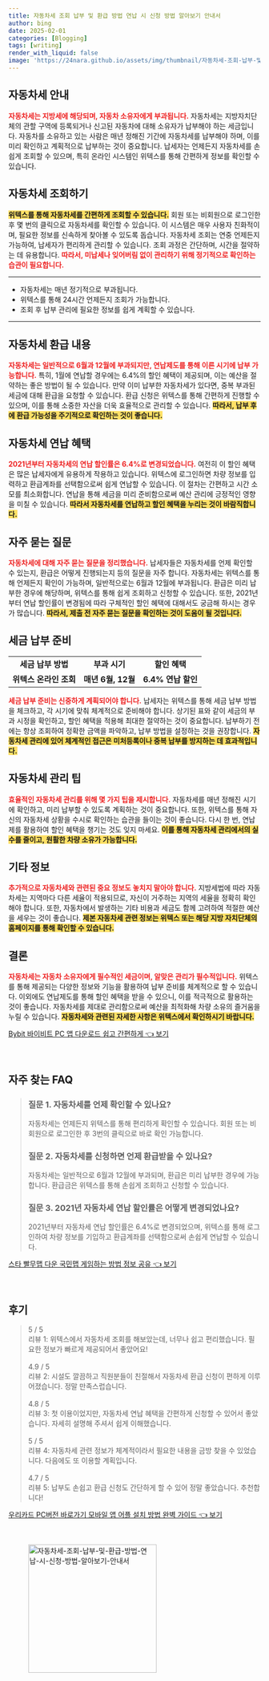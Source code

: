 ```yaml
---
title: 자동차세 조회 납부 및 환급 방법 연납 시 신청 방법 알아보기 안내서
author: bing
date: 2025-02-01
categories: [Blogging]
tags: [writing]
render_with_liquid: false
image: 'https://24nara.github.io/assets/img/thumbnail/자동차세-조회-납부-및-환급-방법-연납-시-신청-방법-알아보기-안내서.webp'
---
```



<h2 id='자동차세_안내'>자동차세 안내</h2>

<p><b><span style="color: #ee2323;">자동차세는 지방세에 해당되며, 자동차 소유자에게 부과됩니다.</span></b> 자동차세는 지방자치단체의 관할 구역에 등록되거나 신고된 자동차에 대해 소유자가 납부해야 하는 세금입니다. 자동차를 소유하고 있는 사람은 매년 정해진 기간에 자동차세를 납부해야 하며, 이를 미리 확인하고 계획적으로 납부하는 것이 중요합니다. 납세자는 언제든지 자동차세를 손쉽게 조회할 수 있으며, 특히 온라인 시스템인 위텍스를 통해 간편하게 정보를 확인할 수 있습니다.</p>

<h2 id='자동차세_조회하기'>자동차세 조회하기</h2>

<p><b><span style="background-color: #ffe066;">위텍스를 통해 자동차세를 간편하게 조회할 수 있습니다.</span></b> 회원 또는 비회원으로 로그인한 후 몇 번의 클릭으로 자동차세를 확인할 수 있습니다. 이 시스템은 매우 사용자 친화적이며, 필요한 정보를 신속하게 찾아볼 수 있도록 돕습니다. 자동차세 조회는 연중 언제든지 가능하여, 납세자가 편리하게 관리할 수 있습니다. 조회 과정은 간단하며, 시간을 절약하는 데 유용합니다. <b><span style="color: #ee2323;">따라서, 미납세나 잊어버림 없이 관리하기 위해 정기적으로 확인하는 습관이 필요합니다.</span></b></p>

<hr />

<ul>
    <li>자동차세는 매년 정기적으로 부과됩니다.</li>
    <li>위텍스를 통해 24시간 언제든지 조회가 가능합니다.</li>
    <li>조회 후 납부 관리에 필요한 정보를 쉽게 계획할 수 있습니다.</li>
</ul>

<hr />

<h2 id='자동차세_환급_내용'>자동차세 환급 내용</h2>

<p><b><span style="color: #ee2323;">자동차세는 일반적으로 6월과 12월에 부과되지만, 연납제도를 통해 이른 시기에 납부 가능합니다.</span></b> 특히, 1월에 연납할 경우에는 6.4%의 할인 혜택이 제공되며, 이는 예산을 절약하는 좋은 방법이 될 수 있습니다. 만약 이미 납부한 자동차세가 있다면, 중복 부과된 세금에 대해 환급을 요청할 수 있습니다. 환급 신청은 위텍스를 통해 간편하게 진행할 수 있으며, 이를 통해 소중한 자산을 더욱 효율적으로 관리할 수 있습니다. <b><span style="background-color: #ffe066;">따라서, 납부 후에 환급 가능성을 주기적으로 확인하는 것이 좋습니다.</span></b></p>

<h2 id='자동차세_연납_혜택'>자동차세 연납 혜택</h2>

<p><b><span style="color: #ee2323;">2021년부터 자동차세의 연납 할인률은 6.4%로 변경되었습니다.</span></b> 여전히 이 할인 혜택은 많은 납세자에게 유용하게 작용하고 있습니다. 위텍스에 로그인하면 차량 정보를 입력하고 환급계좌를 선택함으로써 쉽게 연납할 수 있습니다. 이 절차는 간편하고 시간 소모를 최소화합니다. 연납을 통해 세금을 미리 준비함으로써 예산 관리에 긍정적인 영향을 미칠 수 있습니다. <b><span style="background-color: #ffe066;">따라서 자동차세를 연납하고 할인 혜택을 누리는 것이 바람직합니다.</span></b></p>

<h2 id='자주_묻는_질문'>자주 묻는 질문</h2>

<p><b><span style="color: #ee2323;">자동차세에 대해 자주 묻는 질문을 정리했습니다.</span></b> 납세자들은 자동차세를 언제 확인할 수 있는지, 환급은 어떻게 진행되는지 등의 질문을 자주 합니다. 자동차세는 위텍스를 통해 언제든지 확인이 가능하며, 일반적으로는 6월과 12월에 부과됩니다. 환급은 미리 납부한 경우에 해당하며, 위텍스를 통해 쉽게 조회하고 신청할 수 있습니다. 또한, 2021년부터 연납 할인률이 변경됨에 따라 구체적인 할인 혜택에 대해서도 궁금해 하시는 경우가 많습니다. <b><span style="background-color: #ffe066;">따라서, 제출 전 자주 묻는 질문을 확인하는 것이 도움이 될 것입니다.</span></b></p>

<h2 id='세금_납부_준비'>세금 납부 준비</h2>

<table>
    <tr>
        <td style="text-align: center; height: 17px;"><b>세금 납부 방법</b></td>
        <td style="text-align: center; height: 17px;"><b>부과 시기</b></td>
        <td style="text-align: center; height: 17px;"><b>할인 혜택</b></td>
    </tr>
    <tr>
        <td style="text-align: center; height: 17px;"><b>위텍스 온라인 조회</b></td>
        <td style="text-align: center; height: 17px;"><b>매년 6월, 12월</b></td>
        <td style="text-align: center; height: 17px;"><b>6.4% 연납 할인</b></td>
    </tr>
</table>

<p><b><span style="color: #ee2323;">세금 납부 준비는 신중하게 계획되어야 합니다.</span></b> 납세자는 위텍스를 통해 세금 납부 방법을 체크하고, 각 시기에 맞춰 체계적으로 준비해야 합니다. 상기된 표와 같이 세금의 부과 시정을 확인하고, 할인 혜택을 적용해 최대한 절약하는 것이 중요합니다. 납부하기 전에는 항상 조회하여 정확한 금액을 파악하고, 납부 방법을 설정하는 것을 권장합니다. <b><span style="background-color: #ffe066;">자동차세 관리에 있어 체계적인 접근은 미처등록이나 중복 납부를 방지하는 데 효과적입니다.</span></b></p>

<h2 id='자동차세_관리_팁'>자동차세 관리 팁</h2>

<p><b><span style="color: #ee2323;">효율적인 자동차세 관리를 위해 몇 가지 팁을 제시합니다.</span></b> 자동차세를 매년 정해진 시기에 확인하고, 미리 납부할 수 있도록 계획하는 것이 중요합니다. 또한, 위텍스를 통해 자신의 자동차세 상황을 수시로 확인하는 습관을 들이는 것이 좋습니다. 다시 한 번, 연납제를 활용하여 할인 혜택을 챙기는 것도 잊지 마세요. <b><span style="background-color: #ffe066;">이를 통해 자동차세 관리에서의 실수를 줄이고, 원활한 차량 소유가 가능합니다.</span></b></p>

<h2 id='기타_정보'>기타 정보</h2>

<p><b><span style="color: #ee2323;">추가적으로 자동차세와 관련된 중요 정보도 놓치지 말아야 합니다.</span></b> 지방세법에 따라 자동차세는 지역마다 다른 세율이 적용되므로, 자신이 거주하는 지역의 세율을 정확히 확인해야 합니다. 또한, 자동차에서 발생하는 기타 비용과 세금도 함께 고려하여 적절한 예산을 세우는 것이 좋습니다. <b><span style="background-color: #ffe066;">제본 자동차세 관련 정보는 위텍스 또는 해당 지방 자치단체의 홈페이지를 통해 확인할 수 있습니다.</span></b></p>

<h2 id='결론'>결론</h2>

<p><b><span style="color: #ee2323;">자동차세는 자동차 소유자에게 필수적인 세금이며, 알맞은 관리가 필수적입니다.</span></b> 위텍스를 통해 제공되는 다양한 정보와 기능을 활용하여 납부 준비를 체계적으로 할 수 있습니다. 이외에도 연납제도를 통해 할인 혜택을 받을 수 있으니, 이를 적극적으로 활용하는 것이 좋습니다. 자동차세를 제대로 관리함으로써 예산을 최적화해 차량 소유의 즐거움을 누릴 수 있습니다. <b><span style="background-color: #ffe066;">자동차세와 관련된 자세한 사항은 위텍스에서 확인하시기 바랍니다.</span></b></p>


<p><a class="click-button" title="Bybit 바이비트 PC 앱 다운로드 쉽고 간편하게" href="https://24nara.github.io/posts/Bybit-%EB%B0%94%EC%9D%B4%EB%B9%84%ED%8A%B8-PC-%EC%95%B1-%EB%8B%A4%EC%9A%B4%EB%A1%9C%EB%93%9C-%EC%89%BD%EA%B3%A0-%EA%B0%84%ED%8E%B8%ED%95%98%EA%B2%8C/" rel="dofollow">Bybit 바이비트 PC 앱 다운로드 쉽고 간편하게 👈 보기</a></p><br>
<h2 id='자주_찾는_FAQ'>자주 찾는 FAQ</h2>
<div itemscope="" itemtype="https://schema.org/FAQPage"> 
<blockquote> 
<div itemscope="" itemprop="mainEntity" itemtype="https://schema.org/Question"> 
<h3 itemprop="name">질문 1. 자동차세를 언제 확인할 수 있나요?</h3> 
<div itemscope="" itemprop="acceptedAnswer" itemtype="https://schema.org/Answer"> 
<span itemprop="text"> 
<p>자동차세는 언제든지 위텍스를 통해 편리하게 확인할 수 있습니다. 회원 또는 비회원으로 로그인한 후 3번의 클릭으로 바로 확인 가능합니다.</p> 
</span> 
</div> 
</div> 

<div itemscope="" itemprop="mainEntity" itemtype="https://schema.org/Question"> 
<h3 itemprop="name">질문 2. 자동차세를 신청하면 언제 환급받을 수 있나요?</h3> 
<div itemscope="" itemprop="acceptedAnswer" itemtype="https://schema.org/Answer"> 
<span itemprop="text"> 
<p>자동차세는 일반적으로 6월과 12월에 부과되며, 환급은 미리 납부한 경우에 가능합니다. 환급금은 위텍스를 통해 손쉽게 조회하고 신청할 수 있습니다.</p> 
</span> 
</div> 
</div> 

<div itemscope="" itemprop="mainEntity" itemtype="https://schema.org/Question"> 
<h3 itemprop="name">질문 3. 2021년 자동차세 연납 할인률은 어떻게 변경되었나요?</h3> 
<div itemscope="" itemprop="acceptedAnswer" itemtype="https://schema.org/Answer"> 
<span itemprop="text"> 
<p>2021년부터 자동차세 연납 할인률은 6.4%로 변경되었으며, 위텍스를 통해 로그인하여 차량 정보를 기입하고 환급계좌를 선택함으로써 손쉽게 연납할 수 있습니다.</p> 
</span> 
</div> 
</div> 
</blockquote> 
</div>
<p><a class="click-button" title="스타 빨무맵 다운 국민맵 게임하는 방법 정보 공유" href="https://24nara.github.io/posts/%EC%8A%A4%ED%83%80-%EB%B9%A8%EB%AC%B4%EB%A7%B5-%EB%8B%A4%EC%9A%B4-%EA%B5%AD%EB%AF%BC%EB%A7%B5-%EA%B2%8C%EC%9E%84%ED%95%98%EB%8A%94-%EB%B0%A9%EB%B2%95-%EC%A0%95%EB%B3%B4-%EA%B3%B5%EC%9C%A0/" rel="dofollow">스타 빨무맵 다운 국민맵 게임하는 방법 정보 공유 👈 보기</a></p><br>
<h2 id='후기'>후기</h2>
<div itemscope itemtype="https://schema.org/Product">
  <blockquote>
  <div itemprop="review" itemscope itemtype="https://schema.org/Review">
      <div itemprop="reviewRating" itemscope itemtype="https://schema.org/Rating"> <span itemprop="ratingValue">5</span> / <span itemprop="bestRating">5</span> </div>
      <span itemprop="reviewBody">리뷰 1: 위텍스에서 자동차세 조회를 해보았는데, 너무나 쉽고 편리했습니다. 필요한 정보가 빠르게 제공되어서 좋았어요!</span>
  </div>
  <br>
  <div itemprop="review" itemscope itemtype="https://schema.org/Review">
      <div itemprop="reviewRating" itemscope itemtype="https://schema.org/Rating"> <span itemprop="ratingValue">4.9</span> / <span itemprop="bestRating">5</span> </div>
      <span itemprop="reviewBody">리뷰 2: 시설도 깔끔하고 직원분들이 친절해서 자동차세 환급 신청이 편하게 이루어졌습니다. 정말 만족스럽습니다.</span>
  </div>
  <br>
  <div itemprop="review" itemscope itemtype="https://schema.org/Review">
      <div itemprop="reviewRating" itemscope itemtype="https://schema.org/Rating"> <span itemprop="ratingValue">4.8</span> / <span itemprop="bestRating">5</span> </div>
      <span itemprop="reviewBody">리뷰 3: 첫 이용이었지만, 자동차세 연납 혜택을 간편하게 신청할 수 있어서 좋았습니다. 자세히 설명해 주셔서 쉽게 이해했습니다.</span>
  </div>
  <br>
  <div itemprop="review" itemscope itemtype="https://schema.org/Review">
      <div itemprop="reviewRating" itemscope itemtype="https://schema.org/Rating"> <span itemprop="ratingValue">5</span> / <span itemprop="bestRating">5</span> </div>
      <span itemprop="reviewBody">리뷰 4: 자동차세 관련 정보가 체계적이라서 필요한 내용을 금방 찾을 수 있었습니다. 다음에도 또 이용할 계획입니다.</span>
  </div>
  <br>
  <div itemprop="review" itemscope itemtype="https://schema.org/Review">
      <div itemprop="reviewRating" itemscope itemtype="https://schema.org/Rating"> <span itemprop="ratingValue">4.7</span> / <span itemprop="bestRating">5</span> </div>
      <span itemprop="reviewBody">리뷰 5: 납부도 손쉽고 환급 신청도 간단하게 할 수 있어 정말 좋았습니다. 추천합니다!</span>
  </div>
  </blockquote>
</div>
<p><a class="click-button" title="우리카드 PC버전 바로가기 모바일 앱 어플 설치 방법 완벽 가이드" href="https://24nara.github.io/posts/%EC%9A%B0%EB%A6%AC%EC%B9%B4%EB%93%9C-PC%EB%B2%84%EC%A0%84-%EB%B0%94%EB%A1%9C%EA%B0%80%EA%B8%B0-%EB%AA%A8%EB%B0%94%EC%9D%BC-%EC%95%B1-%EC%96%B4%ED%94%8C-%EC%84%A4%EC%B9%98-%EB%B0%A9%EB%B2%95-%EC%99%84%EB%B2%BD-%EA%B0%80%EC%9D%B4%EB%93%9C/" rel="dofollow">우리카드 PC버전 바로가기 모바일 앱 어플 설치 방법 완벽 가이드 👈 보기</a></p><br>
<figure class="image"><img src="https://24nara.github.io/assets/img/thumbnail/자동차세-조회-납부-및-환급-방법-연납-시-신청-방법-알아보기-안내서.webp" alt="자동차세-조회-납부-및-환급-방법-연납-시-신청-방법-알아보기-안내서" width="256" height="256"></figure>